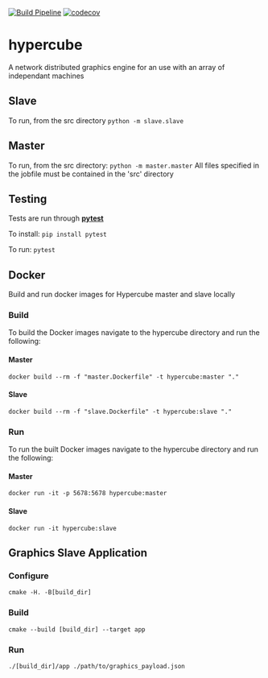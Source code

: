 [![Build Pipeline](https://github.com/projectpolygon/hypercube/workflows/Build%20Pipeline/badge.svg)](https://github.com/projectpolygon/hypercube/actions)
[![codecov](https://codecov.io/gh/projectpolygon/hypercube/branch/master/graph/badge.svg)](https://codecov.io/gh/projectpolygon/hypercube)

# hypercube
A network distributed graphics engine for an use with an array of independant machines

## Slave
To run, from the src directory `python -m slave.slave`

## Master
To run, from the src directory:
`python -m master.master`
All files specified in the jobfile must be contained in the 'src' directory

## Testing
Tests are run through [**pytest**](https://docs.pytest.org/en/latest/)

To install: `pip install pytest`

To run: `pytest`

## Docker  
Build and run docker images for Hypercube master and slave locally
### Build  
To build the Docker images navigate to the hypercube directory and run the following:
#### Master
`docker build --rm -f "master.Dockerfile" -t hypercube:master "."`
#### Slave
`docker build --rm -f "slave.Dockerfile" -t hypercube:slave "."`

### Run  
To run the built Docker images navigate to the hypercube directory and run the following:
#### Master
`docker run -it -p 5678:5678 hypercube:master`
#### Slave
`docker run -it hypercube:slave`

## Graphics Slave Application
### Configure
`cmake -H. -B[build_dir]`
### Build
`cmake --build [build_dir] --target app`
### Run
`./[build_dir]/app ./path/to/graphics_payload.json`
